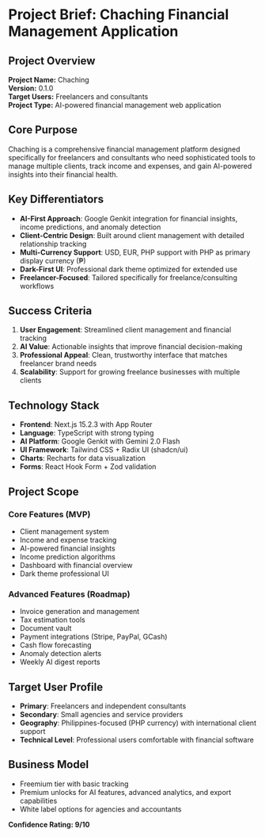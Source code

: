 # Project Brief: Chaching Financial Management Application

## Project Overview
**Project Name:** Chaching  
**Version:** 0.1.0  
**Target Users:** Freelancers and consultants  
**Project Type:** AI-powered financial management web application  

## Core Purpose
Chaching is a comprehensive financial management platform designed specifically for freelancers and consultants who need sophisticated tools to manage multiple clients, track income and expenses, and gain AI-powered insights into their financial health.

## Key Differentiators
- **AI-First Approach**: Google Genkit integration for financial insights, income predictions, and anomaly detection
- **Client-Centric Design**: Built around client management with detailed relationship tracking
- **Multi-Currency Support**: USD, EUR, PHP support with PHP as primary display currency (₱)
- **Dark-First UI**: Professional dark theme optimized for extended use
- **Freelancer-Focused**: Tailored specifically for freelance/consulting workflows

## Success Criteria
1. **User Engagement**: Streamlined client management and financial tracking
2. **AI Value**: Actionable insights that improve financial decision-making
3. **Professional Appeal**: Clean, trustworthy interface that matches freelancer brand needs
4. **Scalability**: Support for growing freelance businesses with multiple clients

## Technology Stack
- **Frontend**: Next.js 15.2.3 with App Router
- **Language**: TypeScript with strong typing
- **AI Platform**: Google Genkit with Gemini 2.0 Flash
- **UI Framework**: Tailwind CSS + Radix UI (shadcn/ui)
- **Charts**: Recharts for data visualization
- **Forms**: React Hook Form + Zod validation

## Project Scope
### Core Features (MVP)
- Client management system
- Income and expense tracking
- AI-powered financial insights
- Income prediction algorithms
- Dashboard with financial overview
- Dark theme professional UI

### Advanced Features (Roadmap)
- Invoice generation and management
- Tax estimation tools
- Document vault
- Payment integrations (Stripe, PayPal, GCash)
- Cash flow forecasting
- Anomaly detection alerts
- Weekly AI digest reports

## Target User Profile
- **Primary**: Freelancers and independent consultants
- **Secondary**: Small agencies and service providers
- **Geography**: Philippines-focused (PHP currency) with international client support
- **Technical Level**: Professional users comfortable with financial software

## Business Model
- Freemium tier with basic tracking
- Premium unlocks for AI features, advanced analytics, and export capabilities
- White label options for agencies and accountants

**Confidence Rating: 9/10**